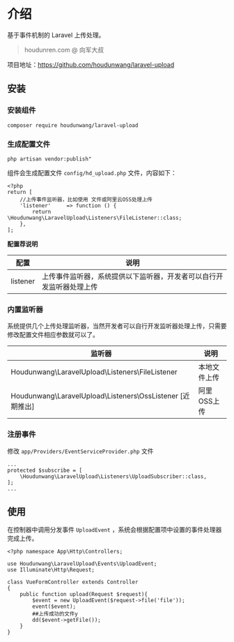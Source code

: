 # 介绍

基于事件机制的 Laravel 上传处理。

> houdunren.com @ 向军大叔  

项目地址：https://github.com/houdunwang/laravel-upload

## 安装

### 安装组件

```
composer require houdunwang/laravel-upload
```

### 生成配置文件

```
php artisan vendor:publish"
```
组件会生成配置文件 `config/hd_upload.php` 文件，内容如下：

```
<?php
return [
    //上传事件监听器，比如使用 文件或阿里云OSS处理上传
    'listener'     => function () {
        return \Houdunwang\LaravelUpload\Listeners\FileListener::class;
    },
];
```



**配置荐说明**

| 配置     | 说明                                                         |
| -------- | ------------------------------------------------------------ |
| listener | 上传事件监听器，系统提供以下监听器，开发者可以自行开发监听器处理上传 |

### 内置监听器

系统提供几个上传处理监听器，当然开发者可以自行开发监听器处理上传，只需要修改配置文件相应参数就可以了。

| 监听器                                                    | 说明         |
| --------------------------------------------------------- | ------------ |
| Houdunwang\LaravelUpload\Listeners\FileListener           | 本地文件上传 |
| Houdunwang\LaravelUpload\Listeners\OssListener [近期推出] | 阿里OSS上传  |

### 注册事件
修改 `app/Providers/EventServiceProvider.php` 文件
```
...
protected $subscribe = [
    \Houdunwang\LaravelUpload\Listeners\UploadSubscriber::class,
];
...
```

## 使用

在控制器中调用分发事件 `UploadEvent` ，系统会根据配置项中设置的事件处理器完成上传。

```
<?php namespace App\Http\Controllers;

use Houdunwang\LaravelUpload\Events\UploadEvent;
use Illuminate\Http\Request;

class VueFormController extends Controller
{
    public function upload(Request $request){
        $event = new UploadEvent($request->file('file'));
        event($event);
        ##上传成功的文件y
        dd($event->getFile());
    }
}
```

